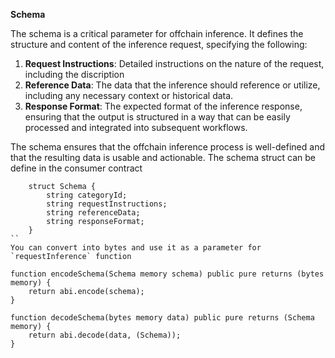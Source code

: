 **Schema**

The schema is a critical parameter for offchain inference. It defines the structure and content of the inference request, specifying the following:

1. **Request Instructions**: Detailed instructions on the nature of the request, including the discription
2. **Reference Data**: The data that the inference should reference or utilize, including any necessary context or historical data.
3. **Response Format**: The expected format of the inference response, ensuring that the output is structured in a way that can be easily processed and integrated into subsequent workflows.

The schema ensures that the offchain inference process is well-defined and that the resulting data is usable and actionable.
The schema struct can be define in the consumer contract

```
    struct Schema {
        string categoryId;
        string requestInstructions;
        string referenceData;
        string responseFormat;
    }
``
You can convert into bytes and use it as a parameter for `requestInference` function

```
    function encodeSchema(Schema memory schema) public pure returns (bytes memory) {
        return abi.encode(schema);
    }

    function decodeSchema(bytes memory data) public pure returns (Schema memory) {
        return abi.decode(data, (Schema));
    }
```
    
